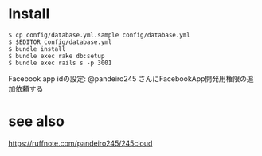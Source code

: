 # Install

```
$ cp config/database.yml.sample config/database.yml
$ $EDITOR config/database.yml
$ bundle install
$ bundle exec rake db:setup
$ bundle exec rails s -p 3001
```

Facebook app idの設定: @pandeiro245 さんにFacebookApp開発用権限の追加依頼する

# see also  
https://ruffnote.com/pandeiro245/245cloud
